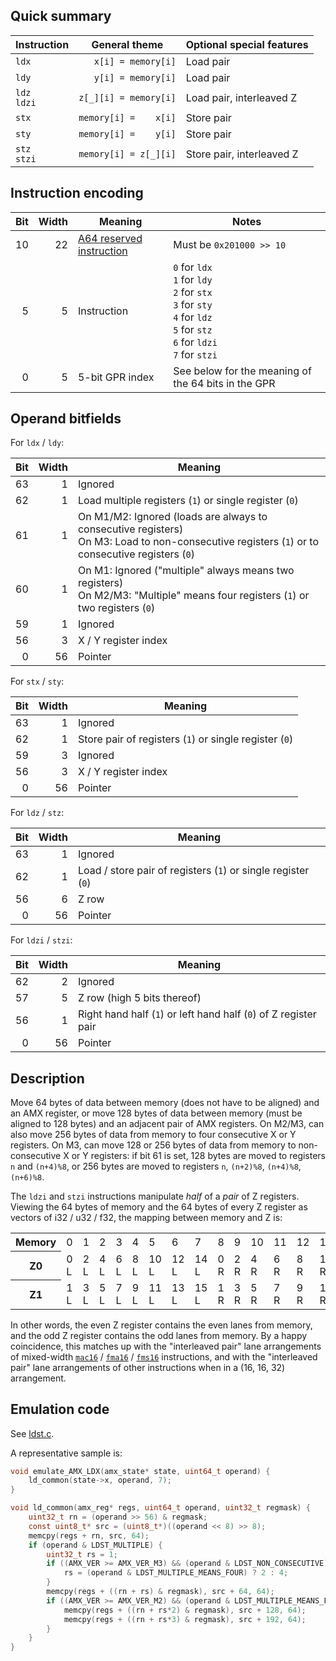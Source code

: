 ## Quick summary

|Instruction|General theme|Optional special features|
|---|---|---|
|`ldx`|<code>&nbsp;&nbsp;&nbsp;x[i] = memory[i]</code>|Load pair|
|`ldy`|<code>&nbsp;&nbsp;&nbsp;y[i] = memory[i]</code>|Load pair|
|`ldz`<br/>`ldzi`|`z[_][i] = memory[i]`|Load pair, interleaved Z|
|`stx`|<code>memory[i] =&nbsp;&nbsp;&nbsp;&nbsp;x[i]</code>|Store pair|
|`sty`|<code>memory[i] =&nbsp;&nbsp;&nbsp;&nbsp;y[i]</code>|Store pair|
|`stz`<br/>`stzi`|`memory[i] = z[_][i]`|Store pair, interleaved Z|

## Instruction encoding

|Bit|Width|Meaning|Notes|
|---:|---:|---|---|
|10|22|[A64 reserved instruction](aarch64.md)|Must be `0x201000 >> 10`|
|5|5|Instruction|`0` for `ldx`<br/>`1` for `ldy`<br/>`2` for `stx`<br/>`3` for `sty`<br/>`4` for `ldz`<br/>`5` for `stz`<br/>`6` for `ldzi`<br/>`7` for `stzi`|
|0|5|5-bit GPR index|See below for the meaning of the 64 bits in the GPR|

## Operand bitfields

For `ldx` / `ldy`:

|Bit|Width|Meaning|
|---:|---:|---|
|63|1|Ignored|
|62|1|Load multiple registers (`1`) or single register (`0`)|
|61|1|On M1/M2: Ignored (loads are always to consecutive registers)<br/>On M3: Load to non-consecutive registers (`1`) or to consecutive registers (`0`)|
|60|1|On M1: Ignored ("multiple" always means two registers)<br/>On M2/M3: "Multiple" means four registers (`1`) or two registers (`0`)|
|59|1|Ignored|
|56|3|X / Y register index|
|0|56|Pointer|

For `stx` / `sty`:

|Bit|Width|Meaning|
|---:|---:|---|
|63|1|Ignored|
|62|1|Store pair of registers (`1`) or single register (`0`)|
|59|3|Ignored|
|56|3|X / Y register index|
|0|56|Pointer|

For `ldz` / `stz`:

|Bit|Width|Meaning|
|---:|---:|---|
|63|1|Ignored|
|62|1|Load / store pair of registers (`1`) or single register (`0`)|
|56|6|Z row|
|0|56|Pointer|

For `ldzi` / `stzi`:

|Bit|Width|Meaning|
|---:|---:|---|
|62|2|Ignored|
|57|5|Z row (high 5 bits thereof)|
|56|1|Right hand half (`1`) or left hand half (`0`) of Z register pair|
|0|56|Pointer|

## Description

Move 64 bytes of data between memory (does not have to be aligned) and an AMX register, or move 128 bytes of data between memory (must be aligned to 128 bytes) and an adjacent pair of AMX registers. On M2/M3, can also move 256 bytes of data from memory to four consecutive X or Y registers. On M3, can move 128 or 256 bytes of data from memory to non-consecutive X or Y registers: if bit 61 is set, 128 bytes are moved to registers `n` and `(n+4)%8`, or 256 bytes are moved to registers `n`, `(n+2)%8`, `(n+4)%8`, `(n+6)%8`.

The `ldzi` and `stzi` instructions manipulate _half_ of a _pair_ of Z registers. Viewing the 64 bytes of memory and the 64 bytes of every Z register as vectors of i32 / u32 / f32, the mapping between memory and Z is:

<table>
<tr><th>Memory</th><td>0</td><td>1</td><td>2</td><td>3</td><td>4</td><td>5</td><td>6</td><td>7</td><td>8</td><td>9</td><td>10</td><td>11</td><td>12</td><td>13</td><td>14</td><td>15</td></tr>
<tr><th>Z0</th><td>0 L</td><td>2 L</td><td>4 L</td><td>6 L</td><td>8 L</td><td>10 L</td><td>12 L</td><td>14 L</td><td>0 R</td><td>2 R</td><td>4 R</td><td>6 R</td><td>8 R</td><td>10 R</td><td>12 R</td><td>14 R</td></tr>
<tr><th>Z1</th><td>1 L</td><td>3 L</td><td>5 L</td><td>7 L</td><td>9 L</td><td>11 L</td><td>13 L</td><td>15 L</td><td>1 R</td><td>3 R</td><td>5 R</td><td>7 R</td><td>9 R</td><td>11 R</td><td>13 R</td><td>15 R</td></tr>
</table>

In other words, the even Z register contains the even lanes from memory, and the odd Z register contains the odd lanes from memory. By a happy coincidence, this matches up with the "interleaved pair" lane arrangements of mixed-width [`mac16`](mac16.md) / [`fma16`](fma.md) / [`fms16`](fms.md) instructions, and with the "interleaved pair" lane arrangements of other instructions when in a (16, 16, 32) arrangement.

## Emulation code

See [ldst.c](../../extra/accel/amx/tests/ldst.c).

A representative sample is:
```c
void emulate_AMX_LDX(amx_state* state, uint64_t operand) {
    ld_common(state->x, operand, 7);
}

void ld_common(amx_reg* regs, uint64_t operand, uint32_t regmask) {
    uint32_t rn = (operand >> 56) & regmask;
    const uint8_t* src = (uint8_t*)((operand << 8) >> 8);
    memcpy(regs + rn, src, 64);
    if (operand & LDST_MULTIPLE) {
        uint32_t rs = 1;
        if ((AMX_VER >= AMX_VER_M3) && (operand & LDST_NON_CONSECUTIVE) && (regmask <= 15)) {
            rs = (operand & LDST_MULTIPLE_MEANS_FOUR) ? 2 : 4;
        }
        memcpy(regs + ((rn + rs) & regmask), src + 64, 64);
        if ((AMX_VER >= AMX_VER_M2) && (operand & LDST_MULTIPLE_MEANS_FOUR) && (regmask <= 15)) {
            memcpy(regs + ((rn + rs*2) & regmask), src + 128, 64);
            memcpy(regs + ((rn + rs*3) & regmask), src + 192, 64);
        }
    }
}
```
